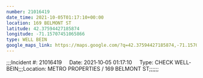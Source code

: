 ```yaml
---
number: 21016419
date_time: 2021-10-05T01:17:10+00:00
location: 169 BELMONT ST
latitude: 42.37594427185874
longitude: -71.15707451065866
type: WELL BEIN
google_maps_link: https://maps.google.com/?q=42.37594427185874,-71.15707451065866
---
```


;;;Incident #: 21016419     Date: 2021‐10‐05 01:17:10     Type: CHECK WELL‐BEIN;;;Location: METRO PROPERTIES / 169 BELMONT ST;;;;;;
